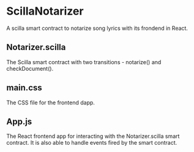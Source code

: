 # ScillaNotarizer
A scilla smart contract to notarize song lyrics with its frondend in React.

## Notarizer.scilla
The Scilla smart contract with two transitions - notarize() and checkDocument().

## main.css
The CSS file for the frontend dapp.

## App.js
The React frontend app for interacting with the Notarizer.scilla smart contract. 
It is also able to handle events fired by the smart contract.
